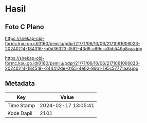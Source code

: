 # Hasil

## Foto C Plano

https://sirekap-obj-formc.kpu.go.id/0160/pemilu/pdpr/21/71/06/10/06/2171061006023-20240214-184316--b0d36323-f592-43d9-a89c-a3bb549a8caa.jpg

https://sirekap-obj-formc.kpu.go.id/0160/pemilu/pdpr/21/71/06/10/06/2171061006023-20240214-184518--244412de-0155-4e02-96b1-195c57771aa6.jpg


## Metadata

| Key        | Value               |
| ---------- | ------------------- |
| Time Stamp | 2024-02-17 13:05:41 |
| Kode Dapil | 2101                |




